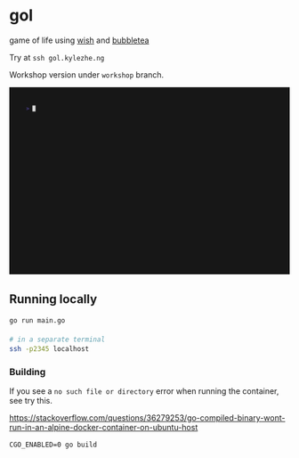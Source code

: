 # gol

game of life using [wish](https://github.com/charmbracelet/wish) and [bubbletea](https://github.com/charmbracelet/bubbletea)

Try at `ssh gol.kylezhe.ng`

Workshop version under `workshop` branch.

![demo](./demo.gif)

## Running locally

```sh
go run main.go

# in a separate terminal
ssh -p2345 localhost
```

### Building

If you see a `no such file or directory` error when running the container, see try this.

https://stackoverflow.com/questions/36279253/go-compiled-binary-wont-run-in-an-alpine-docker-container-on-ubuntu-host

```
CGO_ENABLED=0 go build
```
